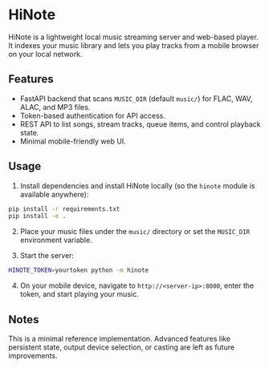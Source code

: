 # HiNote

HiNote is a lightweight local music streaming server and web-based player. It indexes your music library and lets you play tracks from a mobile browser on your local network.

## Features

- FastAPI backend that scans `MUSIC_DIR` (default `music/`) for FLAC, WAV, ALAC, and MP3 files.
- Token-based authentication for API access.
- REST API to list songs, stream tracks, queue items, and control playback state.
- Minimal mobile-friendly web UI.

## Usage

1. Install dependencies and install HiNote locally (so the `hinote` module is available anywhere):

```bash
pip install -r requirements.txt
pip install -e .
```

2. Place your music files under the `music/` directory or set the `MUSIC_DIR` environment variable.

3. Start the server:

```bash
HINOTE_TOKEN=yourtoken python -m hinote
```

4. On your mobile device, navigate to `http://<server-ip>:8000`, enter the token, and start playing your music.

## Notes

This is a minimal reference implementation. Advanced features like persistent state, output device selection, or casting are left as future improvements.
